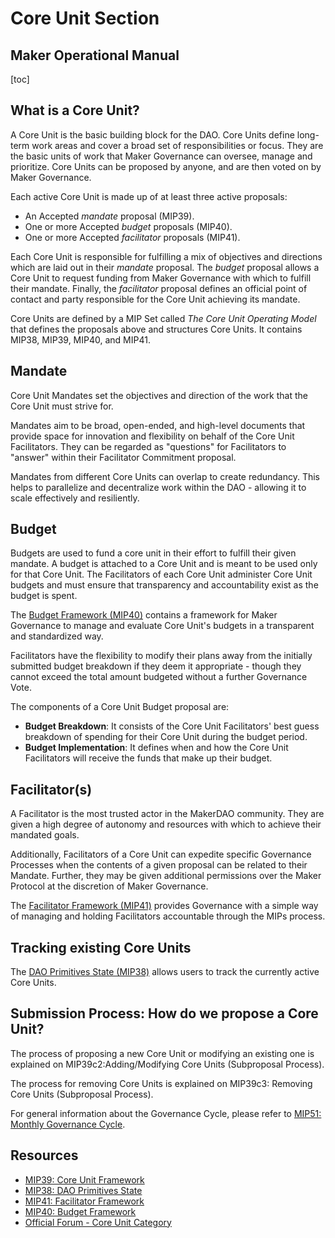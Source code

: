 # Core Unit Section
## Maker Operational Manual

[toc]

## What is a Core Unit?

A Core Unit is the basic building block for the DAO. Core Units define long-term work areas and cover a broad set of responsibilities or focus. They are the basic units of work that Maker Governance can oversee, manage and prioritize. Core Units can be proposed by anyone, and are then voted on by Maker Governance.

Each active Core Unit is made up of at least three active proposals:
- An Accepted *mandate* proposal (MIP39).
- One or more Accepted *budget* proposals (MIP40).
- One or more Accepted *facilitator* proposals (MIP41).

Each Core Unit is responsible for fulfilling a mix of objectives and directions which are laid out in their *mandate* proposal. The *budget* proposal allows a Core Unit to request funding from Maker Governance with which to fulfill their mandate. Finally, the *facilitator* proposal defines an official point of contact and party responsible for the Core Unit achieving its mandate. 

Core Units are defined by a MIP Set called *The Core Unit Operating Model* that defines the proposals above and structures Core Units. It contains MIP38, MIP39, MIP40, and MIP41.

## Mandate

Core Unit Mandates set the objectives and direction of the work that the Core Unit must strive for.

Mandates aim to be broad, open-ended, and high-level documents that provide space for innovation and flexibility on behalf of the Core Unit Facilitators. They can be regarded as "questions" for Facilitators to "answer" within their Facilitator Commitment proposal.

Mandates from different Core Units can overlap to create redundancy. This helps to parallelize and decentralize work within the DAO - allowing it to scale effectively and resiliently.

## Budget

Budgets are used to fund a core unit in their effort to fulfill their given mandate. A budget is attached to a Core Unit and is meant to be used only for that Core Unit. The Facilitators of each Core Unit administer Core Unit budgets and must ensure that transparency and accountability exist as the budget is spent.

The [Budget Framework (MIP40)](https://mips.makerdao.com/mips/details/MIP40) contains a framework for Maker Governance to manage and evaluate Core Unit's budgets in a transparent and standardized way.

Facilitators have the flexibility to modify their plans away from the initially submitted budget breakdown if they deem it appropriate - though they cannot exceed the total amount budgeted without a further Governance Vote. 

The components of a Core Unit Budget proposal are:
- **Budget Breakdown**: It consists of the Core Unit Facilitators' best guess breakdown of spending for their Core Unit during the budget period.
- **Budget Implementation**: It defines when and how the Core Unit Facilitators will receive the funds that make up their budget.

## Facilitator(s)

A Facilitator is the most trusted actor in the MakerDAO community. They are given a high degree of autonomy and resources with which to achieve their mandated goals. 

Additionally, Facilitators of a Core Unit can expedite specific Governance Processes when the contents of a given proposal can be related to their Mandate. Further, they may be given additional permissions over the Maker Protocol at the discretion of Maker Governance.

The [Facilitator Framework (MIP41)](https://mips.makerdao.com/mips/details/MIP41) provides Governance with a simple way of managing and holding Facilitators accountable through the MIPs process.

## Tracking existing Core Units

The [DAO Primitives State (MIP38)](https://mips.makerdao.com/mips/details/MIP38) allows users to track the currently active Core Units.

## Submission Process: How do we propose a Core Unit?

The process of proposing a new Core Unit or modifying an existing one is explained on MIP39c2:Adding/Modifying Core Units (Subproposal Process).

The process for removing Core Units is explained on MIP39c3: Removing Core Units (Subproposal Process).

For general information about the Governance Cycle, please refer to [MIP51: Monthly Governance Cycle](https://mips.makerdao.com/mips/details/MIP51).

## Resources

- [MIP39: Core Unit Framework](https://mips.makerdao.com/mips/details/MIP39)
- [MIP38: DAO Primitives State](https://mips.makerdao.com/mips/details/MIP38)
- [MIP41: Facilitator Framework](https://mips.makerdao.com/mips/details/MIP41)
- [MIP40: Budget Framework](https://mips.makerdao.com/mips/details/MIP40)
- [Official Forum - Core Unit Category](https://forum.makerdao.com/search?q=Core%20Unit)
